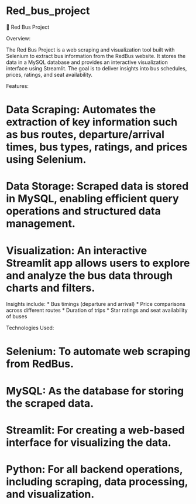 # Red_bus_project
🚌 Red Bus Project

Overview:

The Red Bus Project is a web scraping and visualization tool built with Selenium to extract bus information from the RedBus website. It stores the data in a MySQL database and provides an interactive visualization interface using Streamlit. The goal is to deliver insights into bus schedules, prices, ratings, and seat availability.

Features:

# Data Scraping: Automates the extraction of key information such as bus routes, departure/arrival times, bus types, ratings, and prices using Selenium.
# Data Storage: Scraped data is stored in MySQL, enabling efficient query operations and structured data management.
# Visualization: An interactive Streamlit app allows users to explore and analyze the bus data through charts and filters. 
  Insights include: 
      * Bus timings (departure and arrival)
      * Price comparisons across different routes
      * Duration of trips
      * Star ratings and seat availability of buses
      
Technologies Used:

# Selenium: To automate web scraping from RedBus.
# MySQL: As the database for storing the scraped data.
# Streamlit: For creating a web-based interface for visualizing the data.
# Python: For all backend operations, including scraping, data processing, and visualization.
